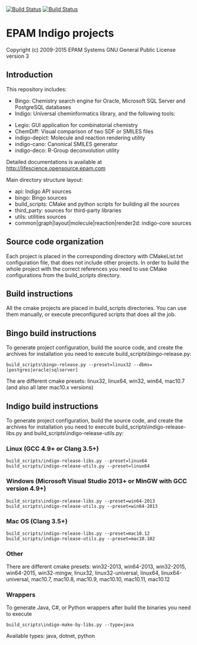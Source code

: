 [![Build Status](https://travis-ci.org/epam/Indigo.svg?branch=master)](https://travis-ci.org/epam/Indigo) [![Build Status](https://ci.appveyor.com/api/projects/status/github/epam/indigo?branch=master&svg=true)](https://ci.appveyor.com/project/mkviatkovskii/indigo)

# EPAM Indigo projects #

Copyright (c) 2009-2015 EPAM Systems
GNU General Public License version 3

## Introduction ##

This repository includes:
 * Bingo: Chemistry search engine for Oracle, Microsoft SQL Server and PostgreSQL databases
 * Indigo: Universal cheminformatics library, and the following tools:
  - Legio: GUI application for combinatorial chemistry
  - ChemDiff: Visual comparison of two SDF or SMILES files
  - indigo-depict: Molecule and reaction rendering utility
  - indigo-cano: Canonical SMILES generator
  - indigo-deco: R-Group deconvolution utility

Detailed documentations is available at http://lifescience.opensource.epam.com

Main directory structure layout:
 * api: Indigo API sources
 * bingo: Bingo sources
 * build_scripts: CMake and python scripts for building all the sources
 * third_party: sources for third-party libraries
 * utils: utilities sources
 * common|graph|layout|molecule|reaction|render2d: indigo-core sources

## Source code organization ##

Each project is placed in the corresponding directory with CMakeList.txt configuration
file, that does not include other projects. In order to build the whole project with the
correct references you need to use CMake configurations from the build_scripts directory.

## Build instructions ##

All the cmake projects are placed in build_scripts directories. You can use them manually,
or execute preconfigured scripts that does all the job.

## Bingo build instructions ##

To generate project configuration, build the source code, and create the archives for
installation you need to execute build_scripts\bingo-release.py:

	build_scripts\bingo-release.py --preset=linux32 --dbms=[postgres|oracle|sqlserver]

The are different cmake presets:
	linux32, linux64, win32, win64, mac10.7 (and also all later mac10.x versions)

## Indigo build instructions ##

To generate project configuration, build the source code, and create the archives for
installation you need to execute build_scripts\indigo-release-libs.py and
build_scripts\indigo-release-utils.py:


### Linux (GCC 4.9+ or Clang 3.5+)

	build_scripts/indigo-release-libs.py --preset=linux64
	build_scripts/indigo-release-utils.py --preset=linux64

### Windows (Microsoft Visual Studio 2013+ or MinGW with GCC version 4.9+)

	build_scripts\indigo-release-libs.py --preset=win64-2013
	build_scripts\indigo-release-utils.py --preset=win64-2013

### Mac OS (Clang 3.5+)

	build_scripts/indigo-release-libs.py --preset=mac10.12
	build_scripts/indigo-release-utils.py --preset=mac10.102

### Other

There are different cmake presets:
	win32-2013, win64-2013, win32-2015, win64-2015, win32-mingw, linux32, linux32-universal, linux64,
	linux64-universal, mac10.7, mac10.8, mac10.9, mac10.10, mac10.11, mac10.12

### Wrappers

To generate Java, C#, or Python wrappers after build the binaries you need to execute

    build_scripts\indigo-make-by-libs.py --type=java

Available types: java, dotnet, python

